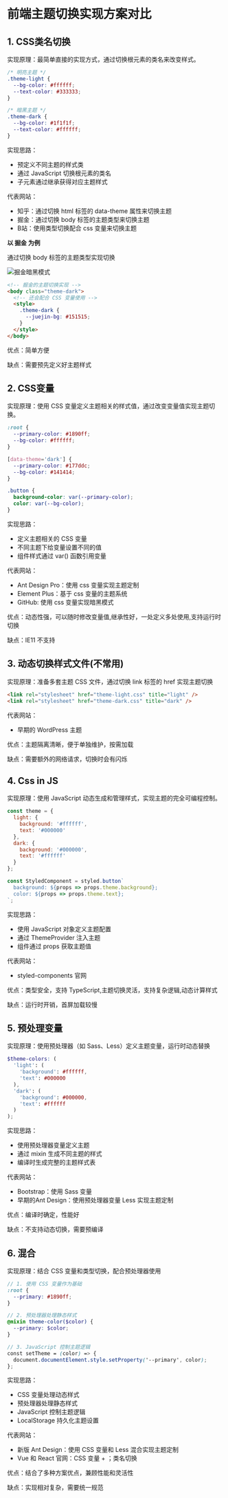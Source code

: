 # 前端主题切换实现方案对比

## 1. CSS类名切换

实现原理：最简单直接的实现方式，通过切换根元素的类名来改变样式。

```css
/* 明亮主题 */
.theme-light {
  --bg-color: #ffffff;
  --text-color: #333333;
}

/* 暗黑主题 */
.theme-dark {
  --bg-color: #1f1f1f;
  --text-color: #ffffff;
}
```

实现思路：
- 预定义不同主题的样式类
- 通过 JavaScript 切换根元素的类名
- 子元素通过继承获得对应主题样式

代表网站：
- 知乎：通过切换 html 标签的 data-theme 属性来切换主题
- 掘金：通过切换 body 标签的主题类型来切换主题
- B站：使用类型切换配合 css 变量来切换主题

**以 掘金 为例**

通过切换 body 标签的主题类型实现切换

![掘金暗黑模式](../../public/assets/juejin.png)


```html
<!-- 掘金的主题切换实现 -->
<body class="theme-dark">
  <!-- 还会配合 CSS 变量使用 -->
  <style>
    .theme-dark {
      --juejin-bg: #151515;
    }
  </style>
</body>
```

优点：简单方便

缺点：需要预先定义好主题样式

## 2. CSS变量

实现原理：使用 CSS 变量定义主题相关的样式值，通过改变变量值实现主题切换。

```css
:root {
  --primary-color: #1890ff;
  --bg-color: #ffffff;
}

[data-theme='dark'] {
  --primary-color: #177ddc;
  --bg-color: #141414;
}

.button {
  background-color: var(--primary-color);
  color: var(--bg-color);
}
```

实现思路：
- 定义主题相关的 CSS 变量
- 不同主题下给变量设置不同的值
- 组件样式通过 var() 函数引用变量

代表网站：

 - Ant Design Pro：使用 css 变量实现主题定制
 - Element Plus：基于 css 变量的主题系统
 - GitHub: 使用 css 变量实现暗黑模式

优点：动态性强，可以随时修改变量值,继承性好，一处定义多处使用,支持运行时切换

缺点：IE11 不支持

## 3. 动态切换样式文件(不常用)

实现原理：准备多套主题 CSS 文件，通过切换 link 标签的 href 实现主题切换

```html
<link rel="stylesheet" href="theme-light.css" title="light" />
<link rel="stylesheet" href="theme-dark.css" title="dark" />
```

代表网站：
 - 早期的 WordPress 主题

优点：主题隔离清晰，便于单独维护，按需加载

缺点：需要额外的网络请求，切换时会有闪烁

## 4. Css in JS

实现原理：使用 JavaScript 动态生成和管理样式，实现主题的完全可编程控制。

```js
const theme = {
  light: {
    background: '#ffffff',
    text: '#000000'
  },
  dark: {
    background: '#000000',
    text: '#ffffff'
  }
};

const StyledComponent = styled.button`
  background: ${props => props.theme.background};
  color: ${props => props.theme.text};
`;
```

实现思路：
- 使用 JavaScript 对象定义主题配置
- 通过 ThemeProvider 注入主题
- 组件通过 props 获取主题值

代表网站：
 - styled-components 官网

优点：类型安全，支持 TypeScript,主题切换灵活，支持复杂逻辑,动态计算样式

缺点：运行时开销，首屏加载较慢

## 5. 预处理变量

实现原理：使用预处理器（如 Sass、Less）定义主题变量，运行时动态替换

```scss
$theme-colors: (
  'light': (
    'background': #ffffff,
    'text': #000000
  ),
  'dark': (
    'background': #000000,
    'text': #ffffff
  )
);
```

实现思路：
- 使用预处理器变量定义主题
- 通过 mixin 生成不同主题的样式
- 编译时生成完整的主题样式表

代表网站：
 - Bootstrap：使用 Sass 变量
 - 早期的Ant Design：使用预处理器变量 Less 实现主题定制

优点：编译时确定，性能好

缺点：不支持动态切换，需要预编译

## 6. 混合

实现原理：结合 CSS 变量和类型切换，配合预处理器使用

```scss
// 1. 使用 CSS 变量作为基础
:root {
  --primary: #1890ff;
}

// 2. 预处理器处理静态样式
@mixin theme-color($color) {
  --primary: $color;
}

// 3. JavaScript 控制主题逻辑
const setTheme = (color) => {
  document.documentElement.style.setProperty('--primary', color);
};
```

实现思路：
- CSS 变量处理动态样式
- 预处理器处理静态样式
- JavaScript 控制主题逻辑
- LocalStorage 持久化主题设置

代表网站：
 - 新版 Ant Design：使用 CSS 变量和 Less 混合实现主题定制
 - Vue 和 React 官网：CSS 变量 + ；类名切换

优点：结合了多种方案优点，兼顾性能和灵活性

缺点：实现相对复杂，需要统一规范







